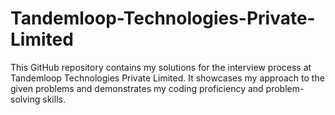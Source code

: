 # Tandemloop-Technologies-Private-Limited
This GitHub repository contains my solutions for the interview process at Tandemloop Technologies Private Limited. It showcases my approach to the given problems and demonstrates my coding proficiency and problem-solving skills.
